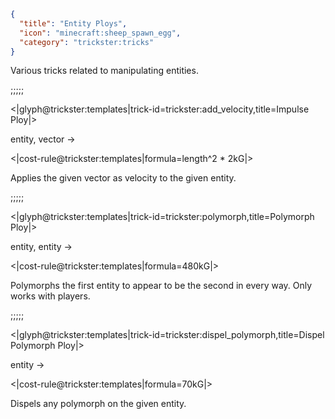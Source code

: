 ```json
{
  "title": "Entity Ploys",
  "icon": "minecraft:sheep_spawn_egg",
  "category": "trickster:tricks"
}
```

Various tricks related to manipulating entities.

;;;;;

<|glyph@trickster:templates|trick-id=trickster:add_velocity,title=Impulse Ploy|>

entity, vector ->

<|cost-rule@trickster:templates|formula=length^2 * 2kG|>

Applies the given vector as velocity to the given entity.

;;;;;

<|glyph@trickster:templates|trick-id=trickster:polymorph,title=Polymorph Ploy|>

entity, entity ->

<|cost-rule@trickster:templates|formula=480kG|>

Polymorphs the first entity to appear to be the second in every way. Only works with players.

;;;;;

<|glyph@trickster:templates|trick-id=trickster:dispel_polymorph,title=Dispel Polymorph Ploy|>

entity ->

<|cost-rule@trickster:templates|formula=70kG|>

Dispels any polymorph on the given entity.